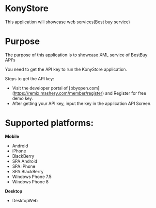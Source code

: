 KonyStore
=========

This application will showcase web services(Best buy service)


# Purpose
The purpose of this application is to showcase XML service of BestBuy API's 

You need to get the API key to run the KonyStore application.

Steps to get the API key:

- Visit the developer portal of [bbyopen.com] (https://remix.mashery.com/member/register) and Register for free demo key. 
- After getting your API key, input the key in the application API Screen.
 
# Supported platforms:
**Mobile**
 * Android
 * iPhone
 * BlackBerry 
 * SPA Android
 * SPA iPhone
 * SPA BlackBerry 
 * Windows Phone 7.5
 * Windows Phone 8
 
**Desktop** 
 * DesktopWeb

